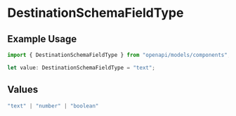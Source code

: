 # DestinationSchemaFieldType

## Example Usage

```typescript
import { DestinationSchemaFieldType } from "openapi/models/components";

let value: DestinationSchemaFieldType = "text";
```

## Values

```typescript
"text" | "number" | "boolean"
```